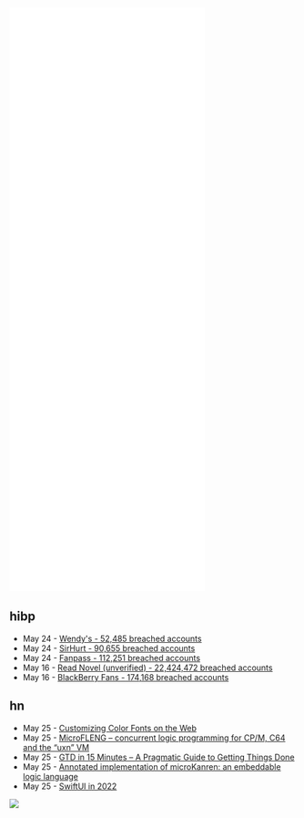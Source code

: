 ![Metrics](https://raw.githubusercontent.com/phixion/phixion/master/metrics.svg)

## hibp

<!--
for https://github.com/phixion/phixion/blob/main/.github/workflows/feeds.yml
-->
<!--START_SECTION:haveibeenpwnd-->
- May 24 - [Wendy's - 52,485 breached accounts](https://haveibeenpwned.com/PwnedWebsites#Wendys)
- May 24 - [SirHurt - 90,655 breached accounts](https://haveibeenpwned.com/PwnedWebsites#SirHurt)
- May 24 - [Fanpass - 112,251 breached accounts](https://haveibeenpwned.com/PwnedWebsites#Fanpass)
- May 16 - [Read Novel (unverified) - 22,424,472 breached accounts](https://haveibeenpwned.com/PwnedWebsites#ReadNovel)
- May 16 - [BlackBerry Fans - 174,168 breached accounts](https://haveibeenpwned.com/PwnedWebsites#BlackBerryFans)
<!--END_SECTION:haveibeenpwnd-->

## hn

<!--
for https://github.com/phixion/phixion/blob/main/.github/workflows/feeds.yml
-->
<!--START_SECTION:hn-->
- May 25 - [Customizing Color Fonts on the Web](https://webkit.org/blog/12662/customizing-color-fonts-on-the-web/)
- May 25 - [MicroFLENG – concurrent logic programming for CP/M, C64 and the “uxn” VM](http://www.call-with-current-continuation.org/microfleng/microfleng.html)
- May 25 - [GTD in 15 Minutes – A Pragmatic Guide to Getting Things Done](https://hamberg.no/gtd)
- May 25 - [Annotated implementation of microKanren: an embeddable logic language](https://github.com/ashton314/muKanren_reading)
- May 25 - [SwiftUI in 2022](https://mjtsai.com/blog/2022/05/24/swiftui-in-2022/)
<!--END_SECTION:hn-->

<!--
for https://yhype.me
-->
![](https://hit.yhype.me/github/profile?user_id=13013670)
